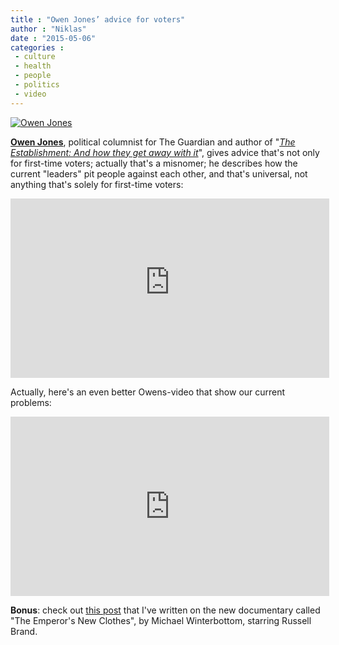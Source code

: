 ```yaml
---
title : "Owen Jones’ advice for voters"
author : "Niklas"
date : "2015-05-06"
categories : 
 - culture
 - health
 - people
 - politics
 - video
---
```


[![Owen Jones](https://niklasblog.com/wp-content/2015-05-06_08-36.png)](https://niklasblog.com/wp-content/2015-05-06_08-36.png)

**[Owen Jones](http://en.wikipedia.org/wiki/Owen_Jones_%28writer%29)**, political columnist for The Guardian and author of "[_The Establishment: And how they get away with it_](http://en.wikipedia.org/wiki/The_Establishment:_And_how_they_get_away_with_it)", gives advice that's not only for first-time voters; actually that's a misnomer; he describes how the current "leaders" pit people against each other, and that's universal, not anything that's solely for first-time voters:

<iframe width="510" height="287" src="https://www.youtube-nocookie.com/embed/YS5aoUYH46w?rel=0" frameborder="0" allowfullscreen></iframe>

Actually, here's an even better Owens-video that show our current problems:

<iframe src="https://embed.theguardian.com/embed/video/commentisfree/video/2015/may/05/no-normal-election-dont-let-your-voice-be-taken-away-owen-jones" width="510" height="287" frameborder="0" allowfullscreen></iframe>

**Bonus**: check out [this post](https://niklasblog.com/?p=17251) that I've written on the new documentary called "The Emperor's New Clothes", by Michael Winterbottom, starring Russell Brand.
